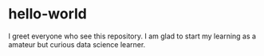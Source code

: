 # hello-world
I greet everyone who see this repository. I am glad to start my learning as a amateur but curious data science learner.
